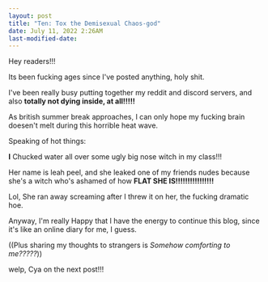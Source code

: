 ```yaml
---
layout: post
title: "Ten: Tox the Demisexual Chaos-god"
date: July 11, 2022 2:26AM
last-modified-date:
---
```


Hey readers!!!

Its been fucking ages since I've posted anything, holy shit.

I've been really busy putting together my reddit and discord servers, and also **totally not dying inside, at all!!!!!**

As british summer break approaches, I can only hope my fucking brain doesen't melt during this horrible heat wave.

Speaking of hot things:

**I** Chucked water all over some ugly big nose witch in my class!!!

Her name is leah peel, and she leaked one of my friends nudes because she's a witch who's ashamed of how **FLAT SHE IS!!!!!!!!!!!!!!!!**

Lol, She ran away screaming after I threw it on her, the fucking dramatic hoe.

Anyway, I'm really Happy that I have the energy to continue this blog, since it's like an online diary for me, I guess.

((Plus sharing my thoughts to strangers is *Somehow comforting to me?????*))

welp, Cya on the next post!!!
